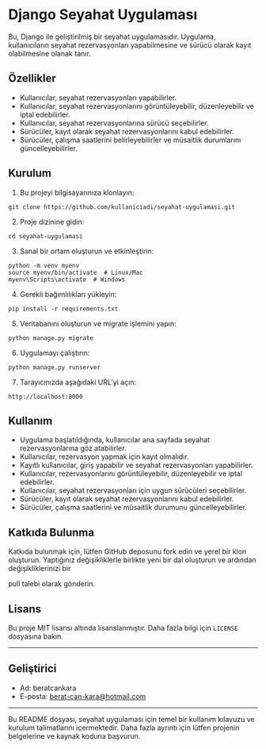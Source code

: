 # Django Seyahat Uygulaması

Bu, Django ile geliştirilmiş bir seyahat uygulamasıdır. Uygulama, kullanıcıların seyahat rezervasyonları yapabilmesine ve sürücü olarak kayıt olabilmesine olanak tanır.

## Özellikler

- Kullanıcılar, seyahat rezervasyonları yapabilirler.
- Kullanıcılar, seyahat rezervasyonlarını görüntüleyebilir, düzenleyebilir ve iptal edebilirler.
- Kullanıcılar, seyahat rezervasyonlarına sürücü seçebilirler.
- Sürücüler, kayıt olarak seyahat rezervasyonlarını kabul edebilirler.
- Sürücüler, çalışma saatlerini belirleyebilirler ve müsaitlik durumlarını güncelleyebilirler.

## Kurulum

1. Bu projeyi bilgisayarınıza klonlayın:

```
git clone https://github.com/kullaniciadi/seyahat-uygulamasi.git
```

2. Proje dizinine gidin:

```
cd seyahat-uygulamasi
```

3. Sanal bir ortam oluşturun ve etkinleştirin:

```
python -m venv myenv
source myenv/bin/activate  # Linux/Mac
myenv\Scripts\activate  # Windows
```

4. Gerekli bağımlılıkları yükleyin:

```
pip install -r requirements.txt
```

5. Veritabanını oluşturun ve migrate işlemini yapın:

```
python manage.py migrate
```

6. Uygulamayı çalıştırın:

```
python manage.py runserver
```

7. Tarayıcınızda aşağıdaki URL'yi açın:

```
http://localhost:8000
```

## Kullanım

- Uygulama başlatıldığında, kullanıcılar ana sayfada seyahat rezervasyonlarına göz atabilirler.
- Kullanıcılar, rezervasyon yapmak için kayıt olmalıdır.
- Kayıtlı kullanıcılar, giriş yapabilir ve seyahat rezervasyonları yapabilirler.
- Kullanıcılar, rezervasyonlarını görüntüleyebilir, düzenleyebilir ve iptal edebilirler.
- Kullanıcılar, seyahat rezervasyonları için uygun sürücüleri seçebilirler.
- Sürücüler, kayıt olarak seyahat rezervasyonlarını kabul edebilirler.
- Sürücüler, çalışma saatlerini ve müsaitlik durumunu güncelleyebilirler.

## Katkıda Bulunma

Katkıda bulunmak için, lütfen GitHub deposunu fork edin ve yerel bir klon oluşturun. Yaptığınız değişikliklerle birlikte yeni bir dal oluşturun ve ardından değişikliklerinizi bir

 pull talebi olarak gönderin.

## Lisans

Bu proje MIT lisansı altında lisanslanmıştır. Daha fazla bilgi için `LICENSE` dosyasına bakın.

---

## Geliştirici

- Ad: beratcankara
- E-posta: berat-can-kara@hotmail.com

---

Bu README dosyası, seyahat uygulaması için temel bir kullanım kılavuzu ve kurulum talimatlarını içermektedir. Daha fazla ayrıntı için lütfen projenin belgelerine ve kaynak koduna başvurun.
